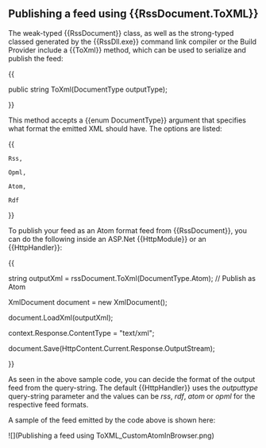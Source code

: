 ## Publishing a feed using {{RssDocument.ToXML}}
The weak-typed {{RssDocument}} class, as well as the strong-typed classed generated by the {{RssDll.exe}} command link compiler or the Build Provider include a {{ToXml}} method, which can be used to serialize and publish the feed:
{{
public string ToXml(DocumentType outputType);
}}
This method accepts a {{enum DocumentType}} argument that specifies what format the emitted XML should have. The options are listed:
{{
    Rss,
    Opml,
    Atom,
    Rdf
}}
To publish your feed as an Atom format feed from {{RssDocument}}, you can do the following inside an ASP.Net {{HttpModule}} or an {{HttpHandler}}:
{{ 
string outputXml = rssDocument.ToXml(DocumentType.Atom); // Publish as Atom
XmlDocument document = new XmlDocument();
document.LoadXml(outputXml);
context.Response.ContentType = "text/xml";
document.Save(HttpContent.Current.Response.OutputStream);
}}
As seen in the above sample code, you can decide the format of the output feed from the query-string. The default {{HttpHandler}} uses the _outputtype_ query-string parameter and the values can be _rss_, _rdf_, _atom_ or _opml_ for the respective feed formats.

A sample of the feed emitted by the code above is shown here:
![](Publishing a feed using ToXML_CustomAtomInBrowser.png)